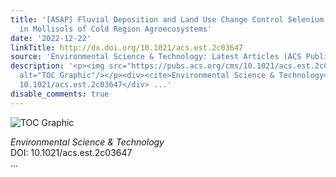 ```yaml
---
title: '[ASAP] Fluvial Deposition and Land Use Change Control Selenium Occurrence
  in Mollisols of Cold Region Agroecosystems'
date: '2022-12-22'
linkTitle: http://dx.doi.org/10.1021/acs.est.2c03647
source: 'Environmental Science & Technology: Latest Articles (ACS Publications)'
description: '<p><img src="https://pubs.acs.org/cms/10.1021/acs.est.2c03647/asset/images/medium/es2c03647_0007.gif"
  alt="TOC Graphic"/></p><div><cite>Environmental Science & Technology</cite></div><div>DOI:
  10.1021/acs.est.2c03647</div> ...'
disable_comments: true
---
```

<p><img src="https://pubs.acs.org/cms/10.1021/acs.est.2c03647/asset/images/medium/es2c03647_0007.gif" alt="TOC Graphic"/></p><div><cite>Environmental Science & Technology</cite></div><div>DOI: 10.1021/acs.est.2c03647</div> ...